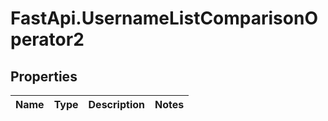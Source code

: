 # FastApi.UsernameListComparisonOperator2

## Properties
Name | Type | Description | Notes
------------ | ------------- | ------------- | -------------
